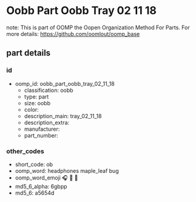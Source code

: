 # Oobb Part Oobb Tray 02 11 18  

note: This is part of OOMP the Oopen Organization Method For Parts. For more details: https://github.com/oomlout/oomp_base

##  part details





### id
* oomp_id: oobb_part_oobb_tray_02_11_18
  * classification: oobb
  * type: part
  * size: oobb
  * color: 
  * description_main: tray_02_11_18
  * description_extra: 
  * manufacturer: 
  * part_number: 

### other_codes
* short_code: ob
* oomp_word: headphones maple_leaf bug
* oomp_word_emoji :headphones: :maple_leaf: :bug:
* md5_6_alpha: 6gbpp
* md5_6: a5654d